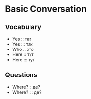 # Basic Conversation

## Vocabulary
- Yes :: так
- Yes ::: так
- Who :: хто
- Here :: тут
- Here ::: тут

## Questions
- Where? :: де?
- Where? ::: де?